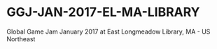 # GGJ-JAN-2017-EL-MA-LIBRARY
Global Game Jam January 2017 at East Longmeadow Library, MA - US Northeast

